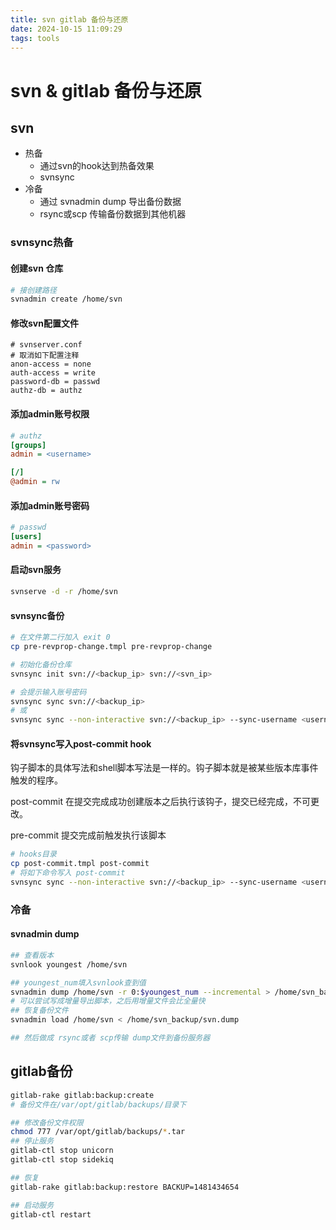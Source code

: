 ```yaml
---
title: svn gitlab 备份与还原
date: 2024-10-15 11:09:29
tags: tools
---
```


# svn & gitlab 备份与还原


## svn

- 热备
  - 通过svn的hook达到热备效果
  - svnsync
- 冷备
  - 通过 svnadmin dump 导出备份数据
  - rsync或scp 传输备份数据到其他机器

### svnsync热备
#### 创建svn 仓库
```bash
# 接创建路径
svnadmin create /home/svn
```
#### 修改svn配置文件
```
# svnserver.conf
# 取消如下配置注释
anon-access = none
auth-access = write
password-db = passwd
authz-db = authz
```
#### 添加admin账号权限
```ini
# authz
[groups]
admin = <username>

[/]
@admin = rw
```
#### 添加admin账号密码
```ini
# passwd
[users]
admin = <password>
```

#### 启动svn服务
```bash
svnserve -d -r /home/svn
```

#### svnsync备份
```bash
# 在文件第二行加入 exit 0
cp pre-revprop-change.tmpl pre-revprop-change

# 初始化备份仓库
svnsync init svn://<backup_ip> svn://<svn_ip>

# 会提示输入账号密码
svnsync sync svn://<backup_ip>
# 或
svnsync sync --non-interactive svn://<backup_ip> --sync-username <username> --sync-password <password> --source-username <username> --source-password <password>
```

#### 将svnsync写入post-commit hook

钩子脚本的具体写法和shell脚本写法是一样的。钩子脚本就是被某些版本库事件触发的程序。

post-commit 在提交完成成功创建版本之后执行该钩子，提交已经完成，不可更改。

pre-commit 提交完成前触发执行该脚本

```bash
# hooks目录
cp post-commit.tmpl post-commit
# 将如下命令写入 post-commit
svnsync sync --non-interactive svn://<backup_ip> --sync-username <username> --sync-password <password> --source-username <username> --source-password <password>
```
### 冷备
#### svnadmin dump

```bash
## 查看版本
svnlook youngest /home/svn

## youngest_num填入svnlook查到值
svnadmin dump /home/svn -r 0:$youngest_num --incremental > /home/svn_backup/svn.dump
# 可以尝试写成增量导出脚本，之后用增量文件会比全量快
## 恢复备份文件
svnadmin load /home/svn < /home/svn_backup/svn.dump

## 然后做成 rsync或者 scp传输 dump文件到备份服务器
```

## gitlab备份

```bash
gitlab-rake gitlab:backup:create
# 备份文件在/var/opt/gitlab/backups/目录下

## 修改备份文件权限
chmod 777 /var/opt/gitlab/backups/*.tar
## 停止服务
gitlab-ctl stop unicorn
gitlab-ctl stop sidekiq

## 恢复
gitlab-rake gitlab:backup:restore BACKUP=1481434654

## 启动服务
gitlab-ctl restart
```